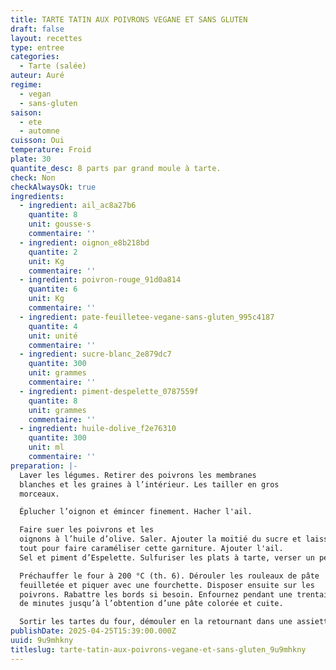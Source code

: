 ```yaml
---
title: TARTE TATIN AUX POIVRONS VEGANE ET SANS GLUTEN
draft: false
layout: recettes
type: entree
categories:
  - Tarte (salée)
auteur: Auré
regime:
  - vegan
  - sans-gluten
saison:
  - ete
  - automne
cuisson: Oui
temperature: Froid
plate: 30
quantite_desc: 8 parts par grand moule à tarte.
check: Non
checkAlwaysOk: true
ingredients:
  - ingredient: ail_ac8a27b6
    quantite: 8
    unit: gousse·s
    commentaire: ''
  - ingredient: oignon_e8b218bd
    quantite: 2
    unit: Kg
    commentaire: ''
  - ingredient: poivron-rouge_91d0a814
    quantite: 6
    unit: Kg
    commentaire: ''
  - ingredient: pate-feuilletee-vegane-sans-gluten_995c4187
    quantite: 4
    unit: unité
    commentaire: ''
  - ingredient: sucre-blanc_2e879dc7
    quantite: 300
    unit: grammes
    commentaire: ''
  - ingredient: piment-despelette_0787559f
    quantite: 8
    unit: grammes
    commentaire: ''
  - ingredient: huile-dolive_f2e76310
    quantite: 300
    unit: ml
    commentaire: ''
preparation: |-
  Laver les légumes. Retirer des poivrons les membranes
  blanches et les graines à l’intérieur. Les tailler en gros
  morceaux.

  Éplucher l’oignon et émincer finement. Hacher l'ail.

  Faire suer les poivrons et les
  oignons à l’huile d’olive. Saler. Ajouter la moitié du sucre et laisser cuire le
  tout pour faire caraméliser cette garniture. Ajouter l'ail.
  Sel et piment d’Espelette. Sulfuriser les plats à tarte, verser un peu de sucre au fond et disposer les légumes.

  Préchauffer le four à 200 °C (th. 6). Dérouler les rouleaux de pâte
  feuilletée et piquer avec une fourchette. Disposer ensuite sur les
  poivrons. Rabattre les bords si besoin. Enfournez pendant une trentaine
  de minutes jusqu’à l’obtention d’une pâte colorée et cuite.

  Sortir les tartes du four, démouler en la retournant dans une assiette. Un délice.
publishDate: 2025-04-25T15:39:00.000Z
uuid: 9u9mhkny
titleslug: tarte-tatin-aux-poivrons-vegane-et-sans-gluten_9u9mhkny
---
```

